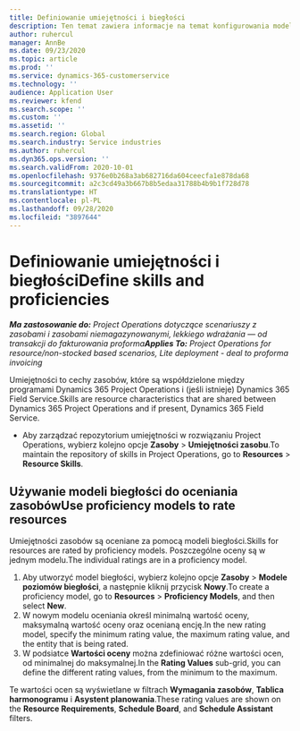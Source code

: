 ```yaml
---
title: Definiowanie umiejętności i biegłości
description: Ten temat zawiera informacje na temat konfigurowania modeli umiejętności w celu oceny zasobów.
author: ruhercul
manager: AnnBe
ms.date: 09/23/2020
ms.topic: article
ms.prod: ''
ms.service: dynamics-365-customerservice
ms.technology: ''
audience: Application User
ms.reviewer: kfend
ms.search.scope: ''
ms.custom: ''
ms.assetid: ''
ms.search.region: Global
ms.search.industry: Service industries
ms.author: ruhercul
ms.dyn365.ops.version: ''
ms.search.validFrom: 2020-10-01
ms.openlocfilehash: 9376e0b268a3ab682716da604ceecfa1e878da68
ms.sourcegitcommit: a2c3cd49a3b667b8b5edaa31788b4b9b1f728d78
ms.translationtype: HT
ms.contentlocale: pl-PL
ms.lasthandoff: 09/28/2020
ms.locfileid: "3897644"
---
```

# <a name="define-skills-and-proficiencies"></a><span data-ttu-id="b5679-103">Definiowanie umiejętności i biegłości</span><span class="sxs-lookup"><span data-stu-id="b5679-103">Define skills and proficiencies</span></span>

<span data-ttu-id="b5679-104">_**Ma zastosowanie do:** Project Operations dotyczące scenariuszy z zasobami i zasobami niemagazynowanymi, lekkiego wdrażania — od transakcji do fakturowania proforma_</span><span class="sxs-lookup"><span data-stu-id="b5679-104">_**Applies To:** Project Operations for resource/non-stocked based scenarios, Lite deployment - deal to proforma invoicing_</span></span>

<span data-ttu-id="b5679-105">Umiejętności to cechy zasobów, które są współdzielone między programami Dynamics 365 Project Operations i (jeśli istnieje) Dynamics 365 Field Service.</span><span class="sxs-lookup"><span data-stu-id="b5679-105">Skills are resource characteristics that are shared between Dynamics 365 Project Operations and if present, Dynamics 365 Field Service.</span></span> 

- <span data-ttu-id="b5679-106">Aby zarządzać repozytorium umiejętności w rozwiązaniu Project Operations, wybierz kolejno opcje **Zasoby** \> **Umiejętności zasobu**.</span><span class="sxs-lookup"><span data-stu-id="b5679-106">To maintain the repository of skills in Project Operations, go to **Resources** \> **Resource Skills**.</span></span> 

## <a name="use-proficiency-models-to-rate-resources"></a><span data-ttu-id="b5679-107">Używanie modeli biegłości do oceniania zasobów</span><span class="sxs-lookup"><span data-stu-id="b5679-107">Use proficiency models to rate resources</span></span>

<span data-ttu-id="b5679-108">Umiejętności zasobów są oceniane za pomocą modeli biegłości.</span><span class="sxs-lookup"><span data-stu-id="b5679-108">Skills for resources are rated by proficiency models.</span></span> <span data-ttu-id="b5679-109">Poszczególne oceny są w jednym modelu.</span><span class="sxs-lookup"><span data-stu-id="b5679-109">The individual ratings are in a proficiency model.</span></span> 

1. <span data-ttu-id="b5679-110">Aby utworzyć model biegłości, wybierz kolejno opcje **Zasoby** \> **Modele poziomów biegłości**, a następnie kliknij przycisk **Nowy**.</span><span class="sxs-lookup"><span data-stu-id="b5679-110">To create a proficiency model, go to **Resources** \> **Proficiency Models**, and then select **New**.</span></span>
2. <span data-ttu-id="b5679-111">W nowym modelu oceniania określ minimalną wartość oceny, maksymalną wartość oceny oraz ocenianą encję.</span><span class="sxs-lookup"><span data-stu-id="b5679-111">In the new rating model, specify the minimum rating value, the maximum rating value, and the entity that is being rated.</span></span>
3. <span data-ttu-id="b5679-112">W podsiatce **Wartości oceny** można zdefiniować różne wartości ocen, od minimalnej do maksymalnej.</span><span class="sxs-lookup"><span data-stu-id="b5679-112">In the **Rating Values** sub-grid, you can define the different rating values, from the minimum to the maximum.</span></span>


<span data-ttu-id="b5679-113">Te wartości ocen są wyświetlane w filtrach **Wymagania zasobów**, **Tablica harmonogramu** i **Asystent planowania**.</span><span class="sxs-lookup"><span data-stu-id="b5679-113">These rating values are shown on the **Resource Requirements**, **Schedule Board**, and **Schedule Assistant** filters.</span></span>
